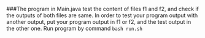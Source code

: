 ###The program in Main.java test the content of files f1 and f2, and check if the outputs of both files are same. In order to test your program output with another output, put your program output in f1 or f2, and the test output in the other one. Run program by command `bash run.sh`